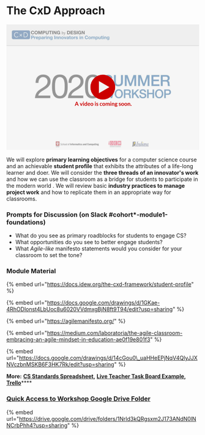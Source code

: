 # The CxD Approach

![](../../.gitbook/assets/vidcoming-welcome.png)

We will explore **primary learning objectives** for a computer science course and an achievable **student profile** that exhibits the attributes of a life-long learner and doer.  We will consider the **three threads of an innovator's work** and how we can use the classroom as a bridge for students to participate in the modern world .  We will review basic **industry practices to manage project work** and how to replicate them in an appropriate way for classrooms.

### Prompts for Discussion \(on Slack \#cohort\*-module1-foundations\)

* What do you see as primary roadblocks for students to engage CS?
* What opportunities do you see to better engage students?
* What _Agile-like_ manifesto statements would you consider for your classroom to set the tone?

### Module Material

{% embed url="https://docs.idew.org/the-cxd-framework/student-profile" %}

{% embed url="https://docs.google.com/drawings/d/1GKae-4RhODlonst4LbUoc8u6020VVdmxgBjN8ft9T94/edit?usp=sharing" %}

{% embed url="https://agilemanifesto.org/" %}

{% embed url="https://medium.com/laboratoria/the-agile-classroom-embracing-an-agile-mindset-in-education-ae0f19e801f3" %}

{% embed url="https://docs.google.com/drawings/d/14cGou0\_uaHHeEPjNqV4QlyJJXNVczbnMSKB6F3HK7Rk/edit?usp=sharing" %}

**More:** [**CS Standards Spreadsheet**](https://docs.google.com/spreadsheets/d/1NX5hL3benDO9Ruo85qzssl6qO0L2v6Ae2jEJlGQd6JU/edit?usp=sharing)**,** [**Live Teacher Task Board Example**](https://docs.google.com/document/d/1kvLqY_ZJ2wy4s5TOBYH7Otrg_rjJZHmyj2XuLk449zg/edit?usp=sharing)**,** [**Trello**](https://trello.com/)\*\*\*\*

### [Quick Access to Workshop Google Drive Folder](https://drive.google.com/drive/folders/1Nrld3kQRgsxm2J173ANdN0lNNCrbPhh4?usp=sharing)

{% embed url="https://drive.google.com/drive/folders/1Nrld3kQRgsxm2J173ANdN0lNNCrbPhh4?usp=sharing" %}




